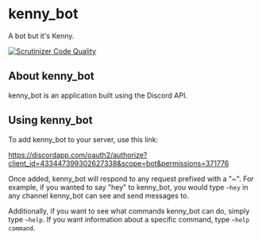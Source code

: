 # kenny_bot

A bot but it's Kenny.

[![Scrutinizer Code Quality](http://img.shields.io/scrutinizer/g/cschwirian/kenny_bot.svg)](https://scrutinizer-ci.com/g/kenny_bot/kenny_bot/?branch=master)

<!--content-->

## About kenny_bot

kenny_bot is an application built using the Discord API.

## Using kenny_bot

To add kenny_bot to your server, use this link:

https://discordapp.com/oauth2/authorize?client_id=433447399302627338&scope=bot&permissions=371776

Once added, kenny_bot will respond to any request prefixed with a "~". For example, if you wanted to say "hey" to kenny_bot, you would type `~hey` in any channel kenny_bot can see and send messages to.

Additionally, if you want to see what commands kenny_bot can do, simply type `~help`. If you want information about a specific command, type `~help command`.
